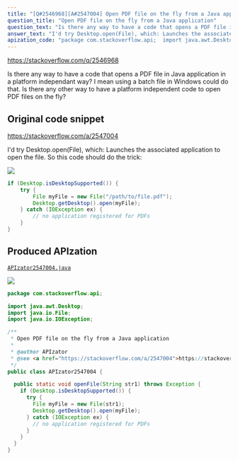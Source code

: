 ```yaml
---
title: "[Q#2546968][A#2547004] Open PDF file on the fly from a Java application"
question_title: "Open PDF file on the fly from a Java application"
question_text: "Is there any way to have a code that opens a PDF file in Java application in a platform independant way? I mean using a batch file in Windows could do that. Is there any other way to have a platform independent code to open PDF files on the fly?"
answer_text: "I'd try Desktop.open(File), which: Launches the associated application to open the file. So this code should do the trick:"
apization_code: "package com.stackoverflow.api;  import java.awt.Desktop; import java.io.File; import java.io.IOException;  /**  * Open PDF file on the fly from a Java application  *  * @author APIzator  * @see <a href=\"https://stackoverflow.com/a/2547004\">https://stackoverflow.com/a/2547004</a>  */ public class APIzator2547004 {    public static void openFile(String str1) throws Exception {     if (Desktop.isDesktopSupported()) {       try {         File myFile = new File(str1);         Desktop.getDesktop().open(myFile);       } catch (IOException ex) {         // no application registered for PDFs       }     }   } }"
---
```


https://stackoverflow.com/q/2546968

Is there any way to have a code that opens a PDF file in Java application in a platform independant way? I mean using a batch file in Windows could do that. Is there any other way to have a platform independent code to open PDF files on the fly?



## Original code snippet

https://stackoverflow.com/a/2547004

I&#x27;d try Desktop.open(File), which:
Launches the associated application to open the file.
So this code should do the trick:

<div class="code-logo"><img src="/stackoverflow.png" /></div>

```java
if (Desktop.isDesktopSupported()) {
    try {
        File myFile = new File("/path/to/file.pdf");
        Desktop.getDesktop().open(myFile);
    } catch (IOException ex) {
        // no application registered for PDFs
    }
}
```

## Produced APIzation

[`APIzator2547004.java`](https://github.com/blind-papers/apization-temp-data/raw/main/search/APIzator2547004.java)

<div class="code-logo"><img src="/apizator.png" /></div>

```java
package com.stackoverflow.api;

import java.awt.Desktop;
import java.io.File;
import java.io.IOException;

/**
 * Open PDF file on the fly from a Java application
 *
 * @author APIzator
 * @see <a href="https://stackoverflow.com/a/2547004">https://stackoverflow.com/a/2547004</a>
 */
public class APIzator2547004 {

  public static void openFile(String str1) throws Exception {
    if (Desktop.isDesktopSupported()) {
      try {
        File myFile = new File(str1);
        Desktop.getDesktop().open(myFile);
      } catch (IOException ex) {
        // no application registered for PDFs
      }
    }
  }
}

```